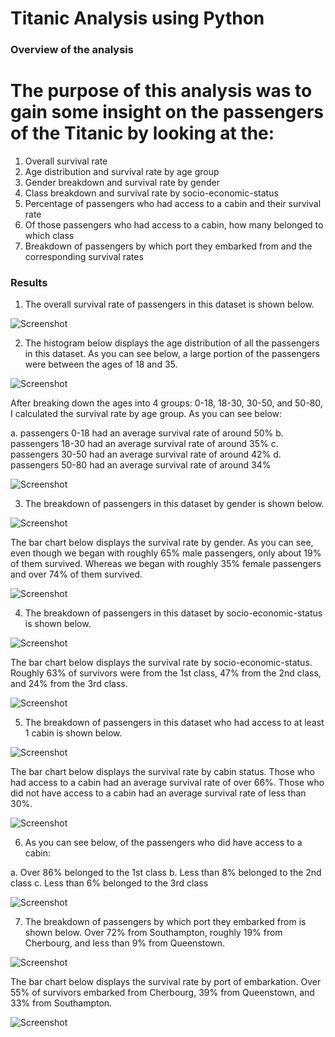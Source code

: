 # Titanic Analysis using Python

### Overview of the analysis

# The purpose of this analysis was to gain some insight on the passengers of the Titanic by looking at the:

1. Overall survival rate
2. Age distribution and survival rate by age group
3. Gender breakdown and survival rate by gender
4. Class breakdown and survival rate by socio-economic-status
5. Percentage of passengers who had access to a cabin and their survival rate
6. Of those passengers who had access to a cabin, how many belonged to which class
7. Breakdown of passengers by which port they embarked from and the corresponding survival rates

### Results

1. The overall survival rate of passengers in this dataset is shown below.

![Screenshot](Images/Image_1.PNG)

2. The histogram below displays the age distribution of all the passengers in this dataset. As you can see below, a large portion of the passengers were between the ages of 18 and 35.

![Screenshot](Images/Image_2.PNG)

After breaking down the ages into 4 groups: 0-18, 18-30, 30-50, and 50-80, I calculated the survival rate by age group. As you can see below:

a. passengers 0-18 had an average survival rate of around 50%
b. passengers 18-30 had an average survival rate of around 35%
c. passengers 30-50 had an average survival rate of around 42%
d. passengers 50-80 had an average survival rate of around 34%

![Screenshot](Images/Image_3.PNG)

3. The breakdown of passengers in this dataset by gender is shown below.

![Screenshot](Images/Image_4.PNG)

The bar chart below displays the survival rate by gender. As you can see, even though we began with roughly 65% male passengers, only about 19% of them survived. Whereas we began with roughly 35% female passengers and over 74% of them survived.

![Screenshot](Images/Image_5.PNG)

4. The breakdown of passengers in this dataset by socio-economic-status is shown below.

![Screenshot](Images/Image_6.PNG)

The bar chart below displays the survival rate by socio-economic-status. Roughly 63% of survivors were from the 1st class, 47% from the 2nd class, and 24% from the 3rd class.

![Screenshot](Images/Image_7.PNG)

5. The breakdown of passengers in this dataset who had access to at least 1 cabin is shown below.

![Screenshot](Images/Image_8.PNG)

The bar chart below displays the survival rate by cabin status. Those who had access to a cabin had an average survival rate of over 66%. Those who did not have access to a cabin had an average survival rate of less than 30%.

![Screenshot](Images/Image_9.PNG)

6. As you can see below, of the passengers who did have access to a cabin:

a. Over 86% belonged to the 1st class
b. Less than 8% belonged to the 2nd class
c. Less than 6% belonged to the 3rd class

![Screenshot](Images/Image_10.PNG)

7. The breakdown of passengers by which port they embarked from is shown below. Over 72% from Southampton, roughly 19% from Cherbourg, and less than 9% from Queenstown.

![Screenshot](Images/Image_11.PNG)

The bar chart below displays the survival rate by port of embarkation. Over 55% of survivors embarked from Cherbourg, 39% from Queenstown, and 33% from Southampton.

![Screenshot](Images/Image_12.PNG)